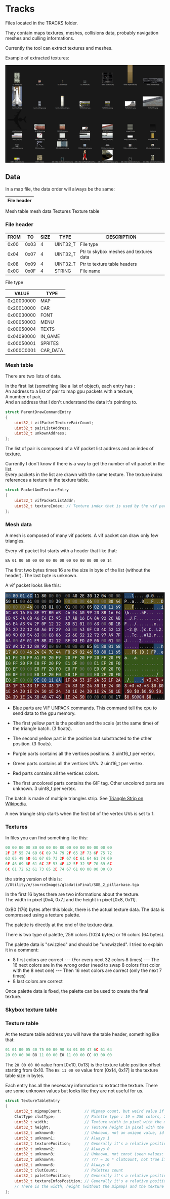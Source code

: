# Tracks

Files located in the TRACKS folder.

They contain maps textures, meshes, collisions data, probably navigation meshes and culling informations.

Currently the tool can extract textures and meshes.

Example of extracted textures:

![image](images/MAPS_images.png)

## Data

In a map file, the data order will always be the same:<br>

| File header |
|-|
Mesh table
mesh data
Textures
Texture table

### File header

| FROM | TO | SIZE | TYPE | DESCRIPTION |
|-|-|-|-|-|
0x00 | 0x03 | 4 | UINT32_T | File type
0x04 | 0x07 | 4 | UINT32_T | Ptr to skybox meshes and textures data
0x08 | 0x09 | 4 | UINT32_T | Ptr to texture table headers
0x0C | 0x0F | 4 | STRING | File name

File type

| VALUE | TYPE |
|-|-|
0x20000000 | MAP
0x20010000 | CAR
0x00030000 | FONT
0x00050003 | MENU
0x00050004 | TEXTS
0x04090000 | IN_GAME
0x00050001 | SPRITES
0x000C0001 | CAR_DATA

### Mesh table

There are two lists of data.

In the first list (something like a list of object), each entry has :<br>
An address to a list of pair to map gpu packets with a texture,<br>
A number of pair,<br>
And an address that I don't understand the data it's pointing to.<br>

```cpp
struct ParentDrawCommandEntry
{
	uint32_t vifPacketTexturePairCount;
	uint32_t pairListAddress;
	uint32_t unkownAddress;
};
```

The list of pair is composed of a Vif packet list address and an index of texture.

Currently I don't know if there is a way to get the number of vif packet in the list.<br>
Every packets in the list are drawn with the same texture. The texture index references a texture in the texture table.<br>

```cpp
struct PacketAndTextureEntry
{
	uint32_t vifPacketListAddr;
	uint32_t textureIndex; // Texture index that is used by the vif packet list
};
```

### Mesh data

A mesh is composed of many vif packets. A vif packet can draw only few triangles.

Every vif packet list starts with a header that like that:

```
BA 01 00 60 00 00 00 00 00 00 00 00 00 00 00 14
```

The first two bytes times 16 are the size in byte of the list (without the header). The last byte is unknown.

A vif packet looks like this:

![image](images/vif_packet_hex.png)

- Blue parts are VIF UNPACK commands. This command tell the cpu to send data to the gpu memory.

- The first yellow part is the position and the scale (at the same time) of the triangle batch. (3 floats).

- The second yellow part is the position but substracted to the other position. (3 floats).

- Purple parts contains all the vertices positions. 3 uint16_t per vertex.

- Green parts contains all the vertices UVs. 2 uint16_t per vertex.

- Red parts contains all the vertices colors.

- The first uncolored parts contains the GIF tag. Other uncolored parts are unknown. 3 uint8_t per vertex.

The batch is made of multiple triangles strip. See [Triangle Strip on Wikipedia](https://en.wikipedia.org/wiki/Triangle_strip).

A new triangle strip starts when the first bit of the vertex UVs is set to 1.

### Textures

In files you can find something like this:

```cpp
00 00 00 00 80 00 00 00 80 00 00 00 00 00 00 00 
2F 2F 55 74 69 6C 69 74 79 2F 65 2F 73 6F 75 72
63 65 49 6D 61 67 65 73 2F 67 6C 61 64 61 74 69
6F 46 69 6E 61 6C 2F 53 4F 42 5F 32 5F 70 69 6C
6C 61 72 62 61 73 65 2E 74 67 61 00 00 00 00 00
```

the string version of this is: 
`//Utility/e/sourceImages/gladatioFinal/SOB_2_pillarbase.tga`

In the first 16 bytes there are two informations about the texture.<br>
The width in pixel [0x4, 0x7] and the height in pixel [0x8, 0x11].

0xB0 (176) bytes after this block, there is the actual texture data. The data is compressed using a texture palette.

The palette is directly at the end of the texture data.

There is two type of palette, 256 colors (1024 bytes) or 16 colors (64 bytes). 

The palette data is "swizzled" and should be "unswizzled". I tried to explain it in a comment:
- 8 first colors are correct
--- (For every next 32 colors 8 times)
--- The 16 next colors are in the wrong order (need to swap 8 colors first color with the 8 next one)
--- Then 16 next colors are correct (only the next 7 times)
- 8 last colors are correct

Once palette data is fixed, the palette can be used to create the final texture.

### Skybox texture table

### Texture table

At the texture table address you will have the table header, something like that:
```c++
01 01 00 05 40 75 00 00 90 84 01 00 47 6C 61 64
20 00 00 00 B8 11 00 00 E0 11 00 00 CC 03 00 00
```

The `20 00 00 00` value from [0x10, 0x13] is the texture table position offset starting from 0x10.
The `B8 11 00 00` value from [0x14, 0x17] is the texture table size in bytes.

Each entry has all the necessary information to extract the texture. There are some unknown values but looks like they are not useful for us.

```c++
struct TextureTableEntry
{
	uint32_t mipmapCount;          // Mipmap count, but weird value if it's an animated texture
	ClutType clutType;             // Palette type : 19 = 256 colors, 20 = 16 colors
	uint32_t width;                // Texture width in pixel with the mipmap included
	uint32_t height;               // Texture height in pixel with the mipmap included
	uint32_t unknown0;             // Unknown, not an unique value, id in the next table?
	uint32_t unknown1;             // Always 1
	uint32_t texturePosition;      // Generally it's a relative position in the file
	uint32_t unknown2;             // Always 0
	uint32_t unknown3;             // Unknown, not const (seen values: 16, 32) 32 only seen in winbowl
	uint32_t unknown4;             // ??? = 16 * clutCount, not true if unknown3 is not egals to 16
	uint32_t unknown5;             // Always 0
	uint32_t clutCount;            // Palettes count
	uint32_t palettePosition;      // Generally it's a relative position in the file
	uint32_t textureInfosPosition; // Generally it's a relative position in the file + 0xF to get the file name
	// There is the width, height (without the mipmap) and the texture name in the texture infos
};
```


